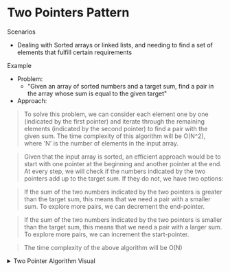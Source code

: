 # Two Pointers Pattern

Scenarios
- Dealing with Sorted arrays or linked lists, and needing to find a set of elements that fulfill certain requirements

Example
- Problem:
  - "Given an array of sorted numbers and a target sum, find a pair in the array whose sum is equal to the given target"
- Approach:

> To solve this problem, we can consider each element one by one (indicated by the first pointer) and iterate through the remaining elements (indicated by the second pointer) to find a pair with the given sum. The time complexity of this algorithm will be O(N^2), where 'N' is the number of elements in the input array.

> Given that the input array is sorted, an efficient approach would be to start with one pointer at the beginning and another pointer at the end. At every step, we will check if the numbers indicated by the two pointers add up to the target sum. If they do not, we have two options:

> If the sum of the two numbers indicated by the two pointers is greater than the target sum, this means that we need a pair with a smaller sum. To explore more pairs, we can decrement the end-pointer.

> If the sum of the two numbers indicated by the two pointers is smaller than the target sum, this means that we need a pair with a larger sum. To explore more pairs, we can increment the start-pointer.

> The time complexity of the above algorithm will be O(N)

<details>
  <summary>Two Pointer Algorithm Visual</summary>

  ![Two Pointers](../../assets/grok_two_pointer_intro.png)
</details>